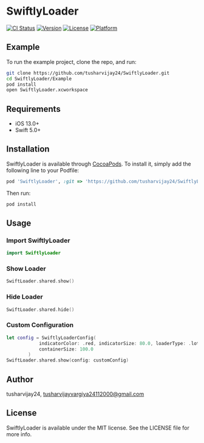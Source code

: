 # SwiftlyLoader

[![CI Status](https://img.shields.io/travis/tusharvijay24/SwiftlyLoader.svg?style=flat)](https://travis-ci.org/tusharvijay24/SwiftlyLoader)
[![Version](https://img.shields.io/cocoapods/v/SwiftlyLoader.svg?style=flat)](https://cocoapods.org/pods/SwiftlyLoader)
[![License](https://img.shields.io/cocoapods/l/SwiftlyLoader.svg?style=flat)](https://cocoapods.org/pods/SwiftlyLoader)
[![Platform](https://img.shields.io/cocoapods/p/SwiftlyLoader.svg?style=flat)](https://cocoapods.org/pods/SwiftlyLoader)

## Example

To run the example project, clone the repo, and run:

```sh
git clone https://github.com/tusharvijay24/SwiftlyLoader.git
cd SwiftlyLoader/Example
pod install
open SwiftlyLoader.xcworkspace
```

## Requirements
- iOS 13.0+
- Swift 5.0+

## Installation

SwiftlyLoader is available through [CocoaPods](https://cocoapods.org). To install
it, simply add the following line to your Podfile:

```ruby
pod 'SwiftlyLoader', :git => 'https://github.com/tusharvijay24/SwiftlyLoader.git'
```

Then run:
```sh
pod install
```

## Usage

### Import SwiftlyLoader
```swift
import SwiftlyLoader
```

### Show Loader
```swift
SwiftLoader.shared.show()
```

### Hide Loader
```swift
SwiftLoader.shared.hide()
```

### Custom Configuration
```swift
let config = SwiftlyLoaderConfig(
            indicatorColor: .red, indicatorSize: 80.0, loaderType: .lottie(animation: .infinityLine),
            containerSize: 100.0
        )
SwiftLoader.shared.show(config: customConfig)
```

## Author

tusharvijay24, tusharvijayvargiya24112000@gmail.com

## License

SwiftlyLoader is available under the MIT license. See the LICENSE file for more info.
